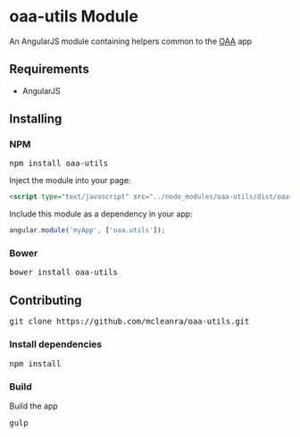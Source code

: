 # oaa-utils Module
An AngularJS module containing helpers common to the <a href="https://github.com/mcleanra/OAA">OAA</a> app

## Requirements

 - AngularJS

## Installing

### NPM

<pre>npm install oaa-utils</pre>

Inject the module into your page:

```html
<script type="text/javascript" src="../node_modules/oaa-utils/dist/oaa-utils.min.js"></script>
```

Include this module as a dependency in your app:

```javascript
angular.module('myApp', ['oaa.utils']);
```

### Bower

<pre>bower install oaa-utils</pre>

## Contributing

<pre>git clone https://github.com/mcleanra/oaa-utils.git</pre>

### Install dependencies

<pre>npm install</pre>

### Build

Build the app

<pre>gulp</pre>
